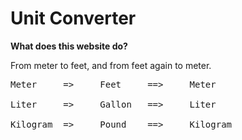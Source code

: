 # Unit Converter

**What does this website do?**

From meter to feet, and from feet again to meter.

<pre>
Meter     =>     Feet     ==>     Meter

Liter     =>     Gallon   ==>     Liter

Kilogram  =>     Pound    ==>     Kilogram
</pre>
